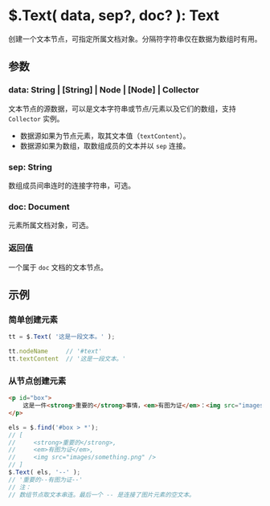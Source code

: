 # $.Text( data, sep?, doc? ): Text

创建一个文本节点，可指定所属文档对象。分隔符字符串仅在数据为数组时有用。


## 参数

### data: String | [String] | Node | [Node] | Collector

文本节点的源数据，可以是文本字符串或节点/元素以及它们的数组，支持 `Collector` 实例。

- 数据源如果为节点元素，取其文本值（`textContent`）。
- 数据源如果为数组，取数组成员的文本并以 `sep` 连接。


### sep: String

数组成员间串连时的连接字符串，可选。


### doc: Document

元素所属文档对象，可选。


### 返回值

一个属于 `doc` 文档的文本节点。


## 示例

### 简单创建元素

```js
tt = $.Text( '这是一段文本。' );

tt.nodeName     // '#text'
tt.textContent  // '这是一段文本。'
```


### 从节点创建元素

```html
<p id="box">
    这是一件<strong>重要的</strong>事情，<em>有图为证</em>：<img src="images/something.png" />。
</p>
```

```js
els = $.find('#box > *');
// [
//     <strong>重要的</strong>,
//     <em>有图为证</em>,
//     <img src="images/something.png" />
// ]
$.Text( els, '--' );
// '重要的--有图为证--'
// 注：
// 数组节点取文本串连。最后一个 -- 是连接了图片元素的空文本。
```
